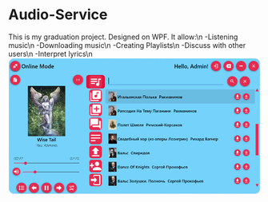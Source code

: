 # Audio-Service
This is my graduation project. Designed on WPF. 
It allow:\n
-Listening music\n
-Downloading music\n
-Creating Playlists\n
-Discuss with other users\n
-Interpret lyrics\n
![Image alt](https://github.com/Electrosonne/Audio-Service/raw/master/Screen.png)
